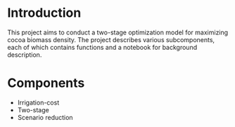 # Introduction
This project aims to conduct a two-stage optimization model for maximizing cocoa biomass density. The project describes various subcomponents, each of which contains functions and a notebook for background description.

# Components
- Irrigation-cost
- Two-stage
- Scenario reduction

